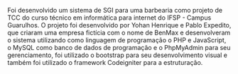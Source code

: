 Foi desenvolvido um sistema de SGI para uma barbearia como projeto de TCC do curso técnico em informática para internet do IFSP - Campus Guarulhos. O projeto foi desenvolvido por Yohan Henrique e Pablo Expedito, que criaram uma empresa fictícia com o nome de BenMax e desenvolveram o sistema utilizando como linguagem de programação o PHP e JavaScript, o MySQL como banco de dados de programação e o PhpMyAdmin para seu gerenciamento, foi utilizado o bootstrap para seu desenvolvimento visual e também foi utilizado o framework Codeigniter para a estruturação.
